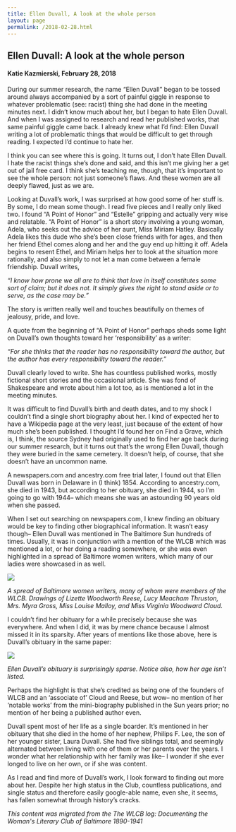 ```yaml
---
title: Ellen Duvall, A look at the whole person
layout: page
permalink: /2018-02-28.html
---
```

<style>
    #maincontent{
        font-size:1.4em;
    }
</style>
## Ellen Duvall: A look at the whole person
#### Katie Kazmierski, February 28, 2018

During our summer research, the name “Ellen Duvall” began to be tossed around always accompanied by a sort of painful giggle in response to whatever problematic (see: racist) thing she had done in the meeting minutes next. I didn’t know much about her, but I began to hate Ellen Duvall. And when I was assigned to research and read her published works, that same painful giggle came back. I already knew what I’d find: Ellen Duvall writing a lot of problematic things that would be difficult to get through reading. I expected I’d continue to hate her.

I think you can see where this is going. It turns out, I don’t hate Ellen Duvall. I hate the racist things she’s done and said, and this isn’t me giving her a get out of jail free card. I think she’s teaching me, though, that it’s important to see the whole person: not just someone’s flaws. And these women are all deeply flawed, just as we are.

Looking at Duvall’s work, I was surprised at how good some of her stuff is. By some, I do mean some though. I read five pieces and I really only liked two. I found “A Point of Honor” and “Estelle” gripping and actually very wise and relatable. “A Point of Honor” is a short story involving a young woman, Adela, who seeks out the advice of her aunt, Miss Miriam Hatley. Basically Adela likes this dude who she’s been close friends with for ages, and then her friend Ethel comes along and her and the guy end up hitting it off. Adela begins to resent Ethel, and Miriam helps her to look at the situation more rationally, and also simply to not let a man come between a female friendship. Duvall writes,

*“I know how prone we all are to think that love in itself constitutes some sort of claim; but it does not. It simply gives the right to stand aside or to serve, as the case may be.”*

The story is written really well and touches beautifully on themes of jealousy, pride, and love.

A quote from the beginning of “A Point of Honor” perhaps sheds some light on Duvall’s own thoughts toward her ‘responsibility’ as a writer:  

*“For she thinks that the reader has no responsibility toward the author, but the author has every responsibility toward the reader.”*

Duvall clearly loved to write. She has countless published works, mostly fictional short stories and the occasional article. She was fond of Shakespeare and wrote about him a lot too, as is mentioned a lot in the meeting minutes.

It was difficult to find Duvall’s birth and death dates, and to my shock I couldn’t find a single short biography about her. I kind of expected her to have a Wikipedia page at the very least, just because of the extent of how much she’s been published. I thought I’d found her on Find a Grave, which is, I think, the source Sydney had originally used to find her age back during our summer research, but it turns out that’s the wrong Ellen Duvall, though they were buried in the same cemetery. It doesn’t help, of course, that she doesn’t have an uncommon name.

A newspapers.com and ancestry.com free trial later, I found out that Ellen Duvall was born in Delaware in (I think) 1854. According to ancestry.com, she died in 1943, but according to her obituary, she died in 1944, so I’m going to go with 1944– which means she was an astounding 90 years old when she passed. 

When I set out searching on newspapers.com, I knew finding an obituary would be key to finding other biographical information. It wasn’t easy though– Ellen Duvall was mentioned in The Baltimore Sun hundreds of times. Usually, it was in conjunction with a mention of the WLCB which was mentioned a lot, or her doing a reading somewhere, or she was even highlighted in a spread of Baltimore women writers, which many of our ladies were showcased in as well.

<img src="https://elizajames.github.io/WLCB_draft/assets/img/conspicuous-women.jpg">

*A spread of Baltimore women writers, many of whom were members of the WLCB. Drawings of Lizette Woodworth Reese, Lucy Meacham Thruston, Mrs. Myra Gross, Miss Louise Malloy, and Miss Virginia Woodward Cloud.*

I couldn’t find her obituary for a while precisely because she was everywhere. And when I did, it was by mere chance because I almost missed it in its sparsity. After years of mentions like those above, here is Duvall’s obituary in the same paper:

<img src="https://elizajames.github.io/WLCB_draft/assets/img/duvall-obit.jpg">

*Ellen Duvall’s obituary is surprisingly sparse. Notice also, how her age isn’t listed.*

Perhaps the highlight is that she’s credited as being one of the founders of WLCB and an ‘associate of’ Cloud and Reese, but wow– no mention of her ‘notable works’ from the mini-biography published in the Sun years prior; no mention of her being a published author even.

Duvall spent most of her life as a single boarder. It’s mentioned in her obituary that she died in the home of her nephew, Philips F. Lee, the son of her younger sister, Laura Duvall. She had five siblings total, and seemingly alternated between living with one of them or her parents over the years. I wonder what her relationship with her family was like– I wonder if she ever longed to live on her own, or if she was content.

As I read and find more of Duvall’s work, I look forward to finding out more about her. Despite her high status in the Club, countless publications, and single status and therefore easily google-able name, even she, it seems, has fallen somewhat through history’s cracks.

*This content was migrated from the The WLCB log: Documenting the Woman's Literary Club of Baltimore 1890-1941*